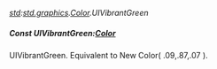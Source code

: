 _[std](../../modules/std/std-module.md):[std.graphics](../../modules/std/std-graphics.md).[Color](../../modules/std/std-graphics-color.md).UIVibrantGreen_
##### Const UIVibrantGreen:[Color](../../modules/std/std-graphics-color.md)
UIVibrantGreen. Equivalent to New Color( .09,.87,.07 ).
